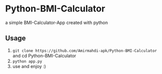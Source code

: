 # Python-BMI-Calculator
 a simple BMI-Calculator-App created with python
 
## Usage
1. `git clone https://github.com/Amirmahdi-apk/Python-BMI-Calculator`
and cd Python-BMI-Calculator 
2. `python app.py`
3. use and enjoy :)
